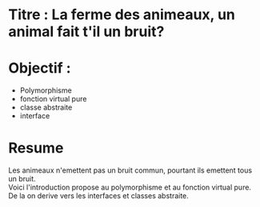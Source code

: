 # Titre : La ferme des animeaux, un animal fait t'il un bruit?

# Objectif : 
- Polymorphisme
- fonction virtual pure
- classe abstraite
- interface

# Resume
Les animeaux n'emettent pas un bruit commun, pourtant ils emettent tous un bruit.  
Voici l'introduction propose au polymorphisme et au fonction virtual pure.   
De la on derive vers les interfaces et classes abstraite.
